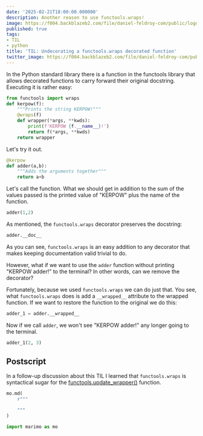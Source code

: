 ```yaml
---
date: '2025-02-21T18:00:00.000000'
description: Another reason to use functools.wraps!
image: https://f004.backblazeb2.com/file/daniel-feldroy-com/public/logos/til-1.png
published: true
tags:
- TIL
- python
title: 'TIL: Undecorating a functools.wraps decorated function'
twitter_image: https://f004.backblazeb2.com/file/daniel-feldroy-com/public/logos/til-1.png
---
```


In the Python standard library there is a function in the functools library that allows decorated functions to carry forward their original docstring. Executing it is rather easy:

```python {.marimo}
from functools import wraps
def kerpow(f):
    """Prints the string KERPOW!"""
    @wraps(f)
    def wrapper(*args, **kwds):
        print(f'KERPOW {f.__name__}!')
        return f(*args, **kwds)
    return wrapper
```

Let's try it out.

```python {.marimo}
@kerpow
def adder(a,b):
    """Adds the arguments together"""
    return a+b
```

Let's call the function. What we should get in addition to the sum of the values passed is the printed value of "KERPOW" plus the name of the function.

```python {.marimo}
adder(1,2)
```

As mentioned, the `functools.wraps` decorator preserves the docstring:

```python {.marimo}
adder.__doc__
```

As you can see, `functools.wraps` is an easy addition to any decorator that makes keeping documentation valid trivial to do.

However, what if we want to use the `adder` function without printing "KERPOW adder!" to the terminal? In other words, can we remove the decorator?

Fortunately, because we used `functools.wraps` we can do just that. You see, what `functools.wraps` does is add a `__wrapped__` attribute to the wrapped function. If we want to restore the function to the original we do this:

```python {.marimo}
adder_1 = adder.__wrapped__
```

Now if we call `adder`, we won't see "KERPOW adder!" any longer going to the terminal.

```python {.marimo}
adder_1(2, 3)
```

## Postscript

In a follow-up discussion about this TIL I learned that `functools.wraps` is syntactical sugar for the [functools.update_wrapper()](https://docs.python.org/3/library/functools.html#functools.update_wrapper) function.

```python {.marimo hide_code="true"}
mo.md(
    r"""

    """
)
```

```python {.marimo}
import marimo as mo
```